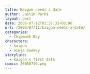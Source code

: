 ```yaml
---
title: Kaigon needs a date
author: Justin Parks
layout: post
date: 2005-07-12T01:37:31+00:00
url: /2005/07/11/kaigon-needs-a-date/
categories:
  - Chipmunk Bay
characters:
  - kaigon
  - ninja monkey
storyline:
  - Kaigon's first date
comic: 20050719.png
---
```

